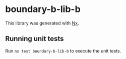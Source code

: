 # boundary-b-lib-b

This library was generated with [Nx](https://nx.dev).

## Running unit tests

Run `nx test boundary-b-lib-b` to execute the unit tests.
